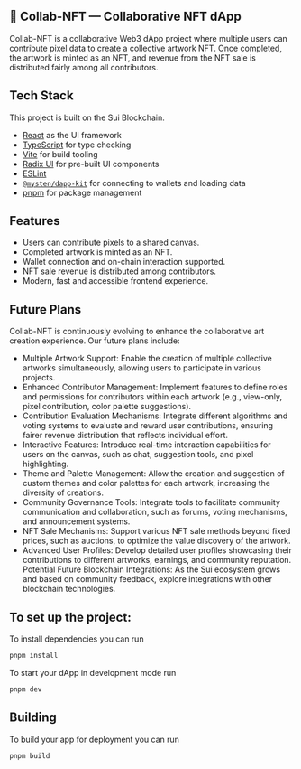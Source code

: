 ## 🎨 Collab-NFT — Collaborative NFT dApp

Collab-NFT is a collaborative Web3 dApp project where multiple users can
contribute pixel data to create a collective artwork NFT. Once completed, the
artwork is minted as an NFT, and revenue from the NFT sale is distributed fairly
among all contributors.

## Tech Stack

This project is built on the Sui Blockchain.

- [React](https://react.dev/) as the UI framework
- [TypeScript](https://www.typescriptlang.org/) for type checking
- [Vite](https://vitejs.dev/) for build tooling
- [Radix UI](https://www.radix-ui.com/) for pre-built UI components
- [ESLint](https://eslint.org/)
- [`@mysten/dapp-kit`](https://sdk.mystenlabs.com/dapp-kit) for connecting to
  wallets and loading data
- [pnpm](https://pnpm.io/) for package management

## Features

- Users can contribute pixels to a shared canvas.
- Completed artwork is minted as an NFT.
- Wallet connection and on-chain interaction supported.
- NFT sale revenue is distributed among contributors.
- Modern, fast and accessible frontend experience.

## Future Plans

Collab-NFT is continuously evolving to enhance the collaborative art creation
experience. Our future plans include:

- Multiple Artwork Support: Enable the creation of multiple collective artworks
  simultaneously, allowing users to participate in various projects.
- Enhanced Contributor Management: Implement features to define roles and
  permissions for contributors within each artwork (e.g., view-only, pixel
  contribution, color palette suggestions).
- Contribution Evaluation Mechanisms: Integrate different algorithms and voting
  systems to evaluate and reward user contributions, ensuring fairer revenue
  distribution that reflects individual effort.
- Interactive Features: Introduce real-time interaction capabilities for users
  on the canvas, such as chat, suggestion tools, and pixel highlighting.
- Theme and Palette Management: Allow the creation and suggestion of custom
  themes and color palettes for each artwork, increasing the diversity of
  creations.
- Community Governance Tools: Integrate tools to facilitate community
  communication and collaboration, such as forums, voting mechanisms, and
  announcement systems.
- NFT Sale Mechanisms: Support various NFT sale methods beyond fixed prices,
  such as auctions, to optimize the value discovery of the artwork.
- Advanced User Profiles: Develop detailed user profiles showcasing their
  contributions to different artworks, earnings, and community reputation.
  Potential Future Blockchain Integrations: As the Sui ecosystem grows and based
  on community feedback, explore integrations with other blockchain
  technologies.

## To set up the project:

To install dependencies you can run

```bash
pnpm install
```

To start your dApp in development mode run

```bash
pnpm dev
```

## Building

To build your app for deployment you can run

```bash
pnpm build
```
